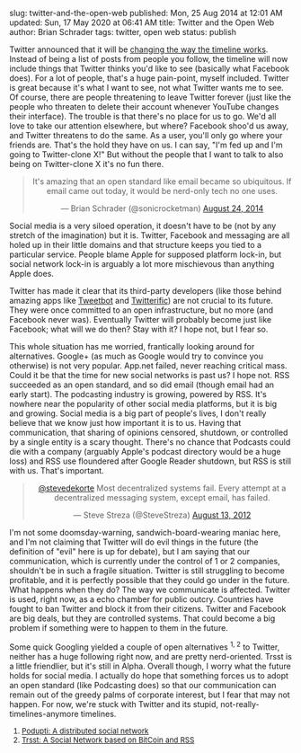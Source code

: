 slug: twitter-and-the-open-web
published: Mon, 25 Aug 2014 at 12:01 AM
updated: Sun, 17 May 2020 at 06:41 AM
title: Twitter and the Open Web
author: Brian Schrader
tags: twitter, open web
status: publish

Twitter announced that it will be [changing the way the timeline works][tl]. Instead of being a list of posts from people you follow, the timeline will now include things that Twitter thinks you'd like to see (basically what Facebook does). For a lot of people, that's a huge pain-point, myself included. Twitter is great because it's what I want to see, not what Twitter wants me to see. Of course, there are people threatening to leave Twitter forever (just like the people who threaten to delete their account whenever YouTube changes their interface). The trouble is that there's no place for us to go. We'd all love to take our attention elsewhere, but where? Facebook shoo'd us away, and Twitter threatens to do the same. As a user, you'll only go where your friends are. That's the hold they have on us. I can say, "I'm fed up and I'm going to Twitter-clone X!" But without the people that I want to talk to also being on Twitter-clone X it's no fun there.

[tl]: http://mashable.com/2014/08/20/twitter-timeline-changes-confirmed/

<blockquote class="twitter-tweet" align='center' lang="en"><p>It&#39;s amazing that an open standard like email became so ubiquitous. If email came out today, it would be nerd-only tech no one uses.</p>&mdash; Brian Schrader (@sonicrocketman) <a href="https://twitter.com/sonicrocketman/statuses/503672083805503488">August 24, 2014</a></blockquote>
<script async src="http://platform.twitter.com/widgets.js" charset="utf-8"></script>

Social media is a very siloed operation, it doesn't have to be (not by any stretch of the imagination) but it is. Twitter, Facebook and messaging are all holed up in their little domains and that structure keeps you tied to a particular service. People blame Apple for supposed platform lock-in, but social network lock-in is arguably a lot more mischievous than anything Apple does. 

Twitter has made it clear that its third-party developers (like those behind amazing apps like [Tweetbot][tb] and [Twitterific][tf]) are not crucial to its future. They were once committed to an open infrastructure, but no more (and Facebook never was). Eventually Twitter will probably become just like Facebook; what will we do then? Stay with it? I hope not, but I fear so.

[tb]:http://tapbots.com/software/tweetbot/
[tf]:http://twitterrific.com/ios

This whole situation has me worried, frantically looking around for alternatives. Google+ (as much as Google would try to convince you otherwise) is not very popular. App.net failed, never reaching critical mass. Could it be that the time for new social networks is past us? I hope not. RSS succeeded as an open standard, and so did email (though email had an early start). The podcasting industry is growing, powered by RSS. It's nowhere near the popularity of other social media platforms, but it is big and growing. Social media is a big part of people's lives, I don't really believe that we know just how important it is to us. Having that communication, that sharing of opinions censored, shutdown, or controlled by a single entity is a scary thought. There's no chance that Podcasts could die with a company (arguably Apple's podcast directory would be a huge loss) and RSS use floundered after Google Reader shutdown, but RSS is still with us. That's important.

<blockquote class="twitter-tweet" align='center'  data-conversation="none" lang="en"><p><a href="https://twitter.com/stevedekorte">@stevedekorte</a> Most decentralized systems fail. Every attempt at a decentralized messaging system, except email, has failed.</p>&mdash; Steve Streza (@SteveStreza) <a href="https://twitter.com/SteveStreza/statuses/234804015173623808">August 13, 2012</a></blockquote>
<script async src="//platform.twitter.com/widgets.js" charset="utf-8"></script>

I'm not some doomsday-warning, sandwich-board-wearing maniac here, and I'm not claiming that Twitter will do evil things in the future (the definition of "evil" here is up for debate), but I am saying that our communication, which is currently under the control of 1 or 2 companies, shouldn't be in such a fragile situation. Twitter is still struggling to become profitable, and it is perfectly possible that they could go under in the future. What happens when they do? The way we communicate is affected. Twitter is used, right now, as a echo chamber for public outcry. Countries have fought to ban Twitter and block it from their citizens. Twitter and Facebook are big deals, but they are controlled systems. That could become a big problem if something were to happen to them in the future.

Some quick Googling yielded a couple of open alternatives <sup>1, 2</sup> to Twitter, neither has a huge following right now, and are pretty nerd-oriented. Trsst is a little friendlier, but it's still in Alpha. Overall though, I worry what the future holds for social media. I actually do hope that something forces us to adopt an open standard (like Podcasting does) so that our communication can remain out of the greedy palms of corporate interest, but I fear that may not happen. For now, we're stuck with Twitter and its stupid, not-really-timelines-anymore timelines.

<div id='alt' style='font-size:small;'><ol>
<li><a href='http://podupti.me'>Podupti: A distributed social network</a></li>
<li><a href='http://www.trsst.com'>Trsst: A Social Network based on BitCoin and RSS</a></li>
</ol></div>